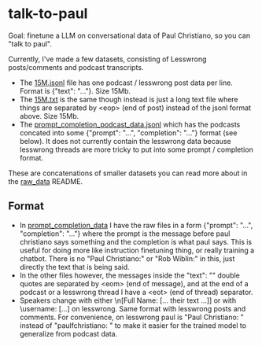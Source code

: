 # talk-to-paul

Goal: finetune a LLM on conversational data of Paul Christiano, so you can "talk to paul".

Currently, I've made a few datasets, consisting of Lesswrong posts/comments and podcast transcripts.
* The [15M.jsonl](./15M.jsonl) file has one podcast / lesswrong post data per line. Format is {"text": "..."}. Size 15Mb.
* The [15M.txt](./15M.txt) is the same though instead is just a long text file where things are separated by \<eop\> (end of post) instead of the jsonl format above. Size 15Mb.
* The [prompt_completion_podcast_data.jsonl](./prompt_completion_podcast_data.jsonl) which has the podcasts concated into some  {"prompt": "...", "completion": "..."} format (see below). It does not currently contain the lesswrong data because lesswrong threads are more tricky to put into some prompt / completion format.

These are concatenations of smaller datasets you can read more about in the [raw_data](./raw_data) README.

## Format

* In [prompt_completion_data](./prompt_completion_data) I have the raw files in a form {"prompt": "...", "completion": "..."} where the prompt is the message before paul christiano says something and the completion is what paul says. This is useful for doing more like instruction finetuning thing, or really training a chatbot. There is no "Paul Christiano:" or "Rob Wiblin:" in this, just directly the text that is being said.
* In the other files however, the messages inside the "text": "" double quotes are separated by \<eom\> (end of message), and at the end of a podcast or a lesswrong thread I have a \<eot\> (end of thread) separator.
* Speakers change with either \n[Full Name: [... their text ...]] or with \username: [...] on lesswrong. Same format with lesswrong posts and comments. For convenience, on lesswrong paul is "Paul Christiano: " instead of "paulfchristiano: " to make it easier for the trained model to generalize from podcast data.
